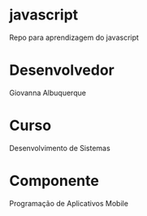 # javascript
Repo para aprendizagem do javascript
# Desenvolvedor
Giovanna Albuquerque
# Curso
Desenvolvimento de Sistemas
# Componente
Programação de Aplicativos Mobile